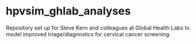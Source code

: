 # hpvsim_ghlab_analyses

Repository set up for Steve Kern and colleagues at Global Health Labs to model improved triage/diagnostics for cervical cancer screening.
